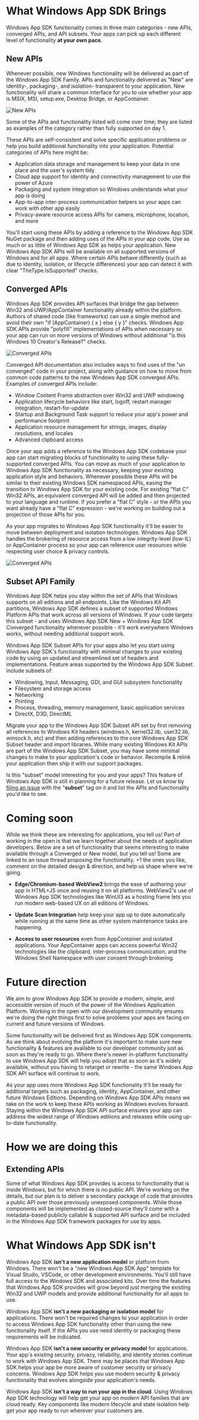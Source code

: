 # What Windows App SDK Brings

Windows App SDK functionality comes in three main categories - new APIs, converged APIs,
and API subsets.  Your apps can pick up each different level of functionality **at your
own pace**.

## New APIs

Whenever possible, new Windows functionality will be delivered as part of the Windows App SDK
Family. APIs and functionality delivered as "New" are identity-, packaging-,
and isolation- transparent to your application.  New functionality will share a common
interface for you to use whether your app is MSIX, MSI, setup.exe, Desktop Bridge, or
AppContainer.

![New APIs](images/new-apis-image.png)

Some of the APIs and functionality listed will come over time; they are listed as
examples of the category rather than fully supported on day 1.

These APIs are self-consistent and solve specific application problems or help you build
additional functionality into your application.  Potential categories of APIs here might
be:

* Application data storage and management to keep your data in one place and the user's
system tidy
* Cloud app support for identity and connectivity management to use the power of Azure
* Packaging and system integration so Windows understands what your app is doing
* App-to-app inter-process communication helpers so your apps can work with other app easily
* Privacy-aware resource access APIs for camera, microphone, location, and more

You'll start using these APIs by adding a reference to the Windows App SDK NuGet package
and then adding uses of the APIs in your app code.  Use as much or as little of Windows App SDK
as helps your application.  New Windows App SDK APIs will be available on all
supported versions of Windows and for all apps. Where certain APIs behave differently
(such as due to identity, isolation, or lifecycle differences) your app can detect it
with clear "TheType.IsSupported" checks.

## Converged APIs

Windows App SDK provides API surfaces that bridge the gap between Win32 and UWP/AppContainer
functionality already within the platform.  Authors of shared code (like frameworks) can
use a single method and avoid their own "if (AppContainer) { x } else { y }" checks.
Windows App SDK APIs provide "polyfill" implementations of APIs when necessary so your
app can run on more versions of Windows without additional "is this Windows 10 Creator's
Release?" checks.

![Converged APIs](images/converged-apis-image.png)

Converged API documentation also includes ways to find uses of the "un converged" code
in your project, along with guidance on how to move from common code patterns to the
new Windows App SDK converged APIs.  Examples of converged APIs include:

* Window Content Frame abstraction over Win32 and UWP windowing
* Application lifecycle behaviors like start, logoff, restart manager integration,
restart-for-update
* Startup and Background Task support to reduce your app's power and performance footprint
* Application resource management for strings, images, display resolutions, and locales
* Advanced clipboard access

Once your app adds a reference to the Windows App SDK codebase your app can start migrating
blocks of functionality to using these fully-supported converged APIs.  You can move as
much of your application to Windows App SDK functionality as necessary, keeping your
existing application style and behaviors.  Whenever possible these APIs will be similar
to their existing Windows SDK namespaced APIs, easing the transition to Windows App SDK
for your existing code.  For existing "flat C" Win32 APIs, an equivalent converged API
will be added and then projected to your language and runtime. If you prefer a "flat C"
style - or the APIs you want already have a "flat C" expression - we're working on
building out a projection of those APIs for you.

As your app migrates to Windows App SDK functionality it'll be easier to move between
deployment and isolation technologies. Windows App SDK handles the brokering of resource
access from a low integrity-level (low-IL) or AppContainer process so your app can
reference user resources while respecting user choice & privacy controls.

![Converged APIs](images/converged-apis-image-2.png)

## Subset API Family

Windows App SDK helps you stay within the set of APIs that Windows supports on all
editions and all endpoints.  Like the Windows Kit API partitions, Windows App SDK
defines a subset of supported Windows Platform APIs that work across all versions of
Windows.  If your code targets this subset - and uses Windows App SDK New + Windows App SDK
Converged functionality whenever possible - it'll work everywhere Windows works,
without needing additional support work.

Windows App SDK Subset APIs for your apps also let you start using Windows App SDK's
functionality with minimal changes to your existing code by using an updated and
streamlined set of headers and implementations.  Feature areas supported by the Windows App SDK
Subset include subsets of:

* Windowing, Input, Messaging, GDI, and GUI subsystem functionality
* Filesystem and storage access
* Networking
* Printing
* Process, threading, memory management, basic application services
* DirectX, D3D, DirectML

Migrate your app to the Windows App SDK Subset API set by first removing all references
to Windows Kit headers (windows.h, kernel32.lib, user32.lib, winsock.h, etc) and then
adding references to the core Windows App SDK Subset header and import libraries.
While many existing Windows Kit APIs are part of the Windows App SDK Subset, you may
have some minimal changes to make to your application's code or behavior.  Recompile
& relink your application then ship it with our support packages.

Is this "subset" model interesting for you and your apps? This feature of Windows App SDK
is still in planning for a future release. Let us know by
[filing an issue](https://github.com/microsoft/WindowsAppSDK/issues/new/choose)
with the "**subset**" tag on it and list the APIs and functionality you'd like to see.

# Coming soon

While we think these are interesting for applications, you tell us! Part of working in
the open is that we learn together about the needs of application developers.  Below are
a set of functionality that seems interesting to make available through a Converged or
New model, but you tell us! Some are linked to an issue thread proposing the functionality.
+1 the ones you like, comment on the detailed design & direction, and help us shape where
we're going.

* **Edge/Chromium-based WebView2** brings the ease of authoring your app in HTML+JS once
and reusing it on all platforms.  WebView2's use of Windows App SDK technologies like
WinUI3 as a hosting frame lets you run modern web-based UX on all editions of Windows.

* **Update Scan Integration** help keep your app up to date automatically while running at
the same time as other system maintenance tasks are happening.

* **Access to user resources** even from AppContainer and isolated applications.  Your
AppContainer apps can access powerful Win32 technologies like the clipboard, inter-process
communication, and the Windows Shell Namespace with user consent through brokering.

# Future direction
We aim to grow Windows App SDK to provide a modern, simple, and accessible version of much
of the power of the Windows Application Platform.  Working in the open with our development
community ensures we're doing the right things first to solve problems your apps are facing
on current and future versions of Windows.

Some functionality will be delivered first as Windows App SDK components. As we think about
evolving the platform it's important to make sure new functionality & features are available
to our developer community just as soon as they're ready to go.  Where there's newer
in-platform functionality to use Windows App SDK will help you adopt that as soon as it's
widely available, without you having to retarget or rewrite - the same Windows App SDK API
surface will continue to work.

As your app uses more Windows App SDK functionality it'll be ready for additional targets
such as packaging, identity, AppContainer, and other future Windows Editions. Depending on
Windows App SDK APIs means we take on the work to keep these APIs working as Windows evolves
forward. Staying within the Windows App SDK API surface ensures your app can address the
widest range of Windows editions and releases while using up-to-date functionality.

# How we are doing this

## Extending APIs

Some of what Windows App SDK provides is access to functionality that is inside Windows,
but for which there is no public API.  We're working on the details, but our plan is to
deliver a secondary package of code that provides a public API over those previously unexposed
components.  While those components will be implemented as closed-source they'll come with
a metadata-based publicly callable & supported API surface and be included in the Windows App SDK
framework packages for use by apps.

# What Windows App SDK isn't

Windows App SDK **isn't a new application model** or platform from Windows. There won't be a
"new Windows App SDK App" template for Visual Studio, VSCode, or other development environments.
You'll still have full access to the Windows SDK and associated kits.  Over time the features
that Windows App SDK provides will grow beyond just merging the existing Win32 and UWP models
and provide additional functionality for all apps to use.

Windows App SDK **isn't a new packaging or isolation model** for applications.  There won't
be required changes to your application in order to access Windows App SDK functionality other
than using the new functionality itself. If the APIs you use need identity or packaging these
requirements will be indicated.

Windows App SDK **isn't a new security or privacy model** for applications.  Your app's
existing security, privacy, reliability, and identity stories continue to work with Windows App SDK.
There may be places that Windows App SDK helps your app be more aware of customer
security or privacy concerns.  Windows App SDK helps you use modern security & privacy
functionality that evolves alongside your application's needs.

Windows App SDK **isn't a way to run your app in the cloud**.  Using Windows App SDK technology
will help get your app on modern API families that are cloud ready. Key components like modern
lifecycle and state isolation help get your app ready to run wherever your customers are.
